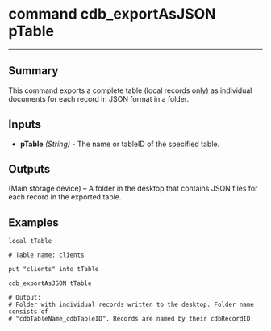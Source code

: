# command cdb_exportAsJSON pTable
---
## Summary
This command exports a complete table (local records only) as individual documents for each record in JSON format in a folder.

## Inputs
* **pTable** *(String)* - The name or tableID of the specified table.

## Outputs
(Main storage device) – A folder in the desktop that contains JSON files for each record in the exported table.

## Examples
```livecodeserver
local tTable

# Table name: clients

put "clients" into tTable
     
cdb_exportAsJSON tTable

# Output: 
# Folder with individual records written to the desktop. Folder name consists of 
# "cdbTableName_cdbTableID". Records are named by their cdbRecordID.
```
